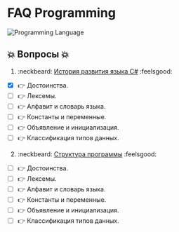 # FAQ Programming

![Programming Language](https://udemy-images.udemy.com/course/750x422/658604_d6b0_3.jpg)

## :collision: Вопросы :collision:

1. :neckbeard: [История развития языка C#](http://github.com) :feelsgood:

  - [x] :point_right: Достоинства.
  - [ ] :point_right: Лексемы.
  - [ ] :point_right: Алфавит и словарь языка.
  - [ ] :point_right: Константы и переменные.
  - [ ] :point_right: Объявление и инициализация.
  - [ ] :point_right: Классификация типов данных.

2. :neckbeard: [Структура программы](http://github.com) :feelsgood:

  - [ ] :point_right: Достоинства.
  - [ ] :point_right: Лексемы.
  - [ ] :point_right: Алфавит и словарь языка.
  - [ ] :point_right: Константы и переменные.
  - [ ] :point_right: Объявление и инициализация.
  - [ ] :point_right: Классификация типов данных.
